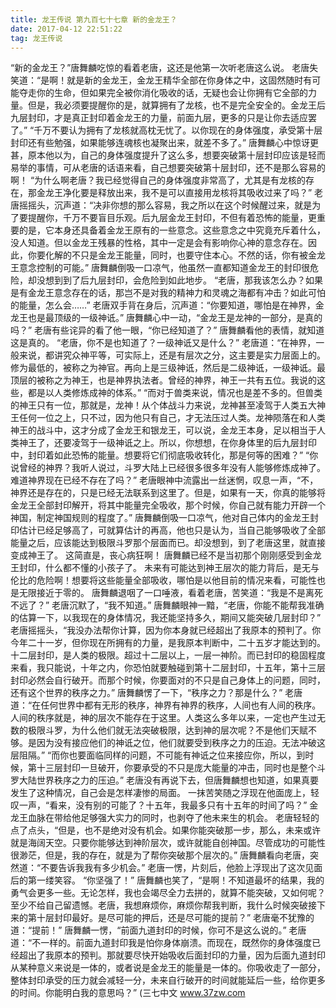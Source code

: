 ```yaml
---
title: 龙王传说 第九百七十七章 新的金龙王？
date: 2017-04-12 22:51:22
tag: 龙王传说
---
```


“新的金龙王？”唐舞麟吃惊的看着老唐，这还是他第一次听老唐这么说。
老唐失笑道：“是啊！就是新的金龙王，金龙王精华全部在你身体之中，这固然随时有可能夺走你的生命，但如果完全被你消化吸收的话，无疑也会让你拥有它全部的力量。但是，我必须要提醒你的是，就算拥有了龙核，也不是完全安全的。金龙王后九层封印，才是真正封印着金龙王的力量，前面九层，更多的只是让你去适应罢了。”
“千万不要认为拥有了龙核就高枕无忧了。以你现在的身体强度，承受第十层封印还有些勉强，如果能够连魂核也凝聚出来，就差不多了。”
唐舞麟心中惊讶更甚，原本他以为，自己的身体强度提升了这么多，想要突破第十层封印应该是轻而易举的事情，可从老唐的话语来看，自己想要突破第十层封印，还不是那么容易的啊！
“为什么啊老唐？我已经觉得自己的身体强度非常高了，尤其是有龙核的存在，那金龙王净化要是释放出来，我不是可以直接用龙核将其吸收过来了吗？”
老唐摇摇头，沉声道：“决非你想的那么容易，我之所以在这个时候醒过来，就是为了要提醒你，千万不要盲目乐观。后九层金龙王封印，不但有着恐怖的能量，更重要的是，它本身还具备着金龙王原有的一些意念。这些意念之中究竟充斥着什么，没人知道。但以金龙王残暴的性格，其中一定是会有影响你心神的意念存在。因此，你要化解的不只是金龙王能量，同时，也要守住本心。不然的话，你有被金龙王意念控制的可能。”
唐舞麟倒吸一口凉气，他虽然一直都知道金龙王的封印很危险，却没想到到了后九层封印，会危险到如此地步。
“老唐，那我该怎么办？如果是有金龙王意念存在的话，那岂不是对我的精神力和灵魂之海都有冲击？如此可怕的能量，怎么会……”
老唐双手背在身后，沉声道：“你要知道，哪怕是在神界，金龙王也是最顶级的一级神诋。”
唐舞麟心中一动，“金龙王是龙神的一部分，是真的吗？”
老唐有些诧异的看了他一眼，“你已经知道了？”
唐舞麟看他的表情，就知道这是真的。
“老唐，你不是也知道了？一级神诋又是什么？”
老唐道：“在神界，一般来说，都讲究众神平等，可实际上，还是有层次之分，这主要是实力层面上的。修为最低的，被称之为神官。再向上是三级神诋，然后是二级神诋，一级神诋。最顶层的被称之为神王，也是神界执法者。曾经的神界，神王一共有五位。我说的这些，都是以人类修炼成神的体系。”
“而对于兽类来说，情况也是差不多的。但兽类的神王只有一位，那就是，龙神！从个体战斗力来说，龙神甚至凌驾于人类五大神王任何一位之上，只不过，因为他只有自己，才无法压过人类。龙神陨落在和人类神王的战斗中，这才分成了金龙王和银龙王，可以说，金龙王本身，足以相当于人类神王了，还要凌驾于一级神诋之上。所以，你想想，在你身体里的后九层封印中，封印着如此恐怖的能量。想要将它们彻底吸收转化，那是何等的困难？”
“你说曾经的神界？我听人说过，斗罗大陆上已经很多很多年没有人能够修炼成神了。难道神界现在已经不存在了吗？”
老唐眼神中流露出一丝迷惘，叹息一声，“不，神界还是存在的，只是已经无法联系到这里了。但是，如果有一天，你真的能够将金龙王全部封印解开，将其中能量完全吸收，那个时候，你自己就有能力开辟一个神国，制定神国规则的程度了。”
唐舞麟倒吸一口凉气，他对自己体内的金龙王封印估计已经足够高了，可就算估计的再高，他也只是认为，当自己能够吸收了全部能量之后，应该能达到极限斗罗那个层面而已。却没想到，到了老唐这里，就直接变成神王了。
这简直是，丧心病狂啊！
唐舞麟已经不是当初那个刚刚感受到金龙王封印，什么都不懂的小孩子了。
未来有可能达到神王层次的能力背后，是无与伦比的危险啊！想要将这些能量全部吸收，哪怕是以他目前的情况来看，可能性也是无限接近于零的。
唐舞麟退咽了一口唾液，看着老唐，苦笑道：“我是不是离死不远了？”
老唐沉默了，“我不知道。”
唐舞麟眼神一黯，“老唐，你能不能帮我准确的估算一下，以我现在的身体情况，我还能坚持多久，期间又能突破几层封印？”
老唐摇摇头，“我没办法帮你计算，因为你本身就已经超出了我原本的预判了。你今年二十一岁，但你现在所拥有的力量，是我原本判断中，二十五岁才能达到的。十二层封印，是人类的极限。超过十二层以上，一层一神阶。而已封印的稳固程度来看，我只能说，十年之内，你恐怕就要触碰到第十二层封印，十五年，第十三层封印必然会自行破开。而那个时候，你要面对的不只是自己身体上的问题，同时，还有这个世界的秩序之力。”
唐舞麟愣了一下，“秩序之力？那是什么？”
老唐道：“在任何世界中都有无形的秩序，神界有神界的秩序，人间也有人间的秩序。人间的秩序就是，神的层次不能存在于这里。人类这么多年以来，一定也产生过无数的极限斗罗，为什么他们就无法突破极限，达到神的层次呢？不是他们天赋不够。是因为没有接应他们的神诋之位，他们就要受到秩序之力的压迫。无法冲破这层阻隔。”
“而你也要面临同样的问题，不可能有神诋之位来接应你，所以，到时候，第十三层封印一旦破开，你要承受的不只是庞大能量的冲击，同时也是整个斗罗大陆世界秩序之力的压迫。”
老唐没有再说下去，但唐舞麟想也知道，如果真要发生了这种情况，自己会是怎样凄惨的局面。
一抹苦笑随之浮现在他面庞上，轻叹一声，“看来，没有别的可能了？十五年，我最多只有十五年的时间了吗？”
金龙王血脉在带给他足够强大实力的同时，也剥夺了他未来生的机会。
老唐轻轻的点了点头，“但是，也不是绝对没有机会。如果你能突破那一步，那么，未来或许就是海阔天空。只要你能够达到神阶层次，或许就能自创神国。尽管成功的可能性很渺茫，但是，我的存在，就是为了帮你突破那个层次的。”
唐舞麟看向老唐，突然道：“不要告诉我我有多少机会。”
老唐一愣，片刻后，他脸上浮现出了这次见面后的第一缕笑容。
“你坚强了！”
唐舞麟也笑了，“是啊！不知道最坏的结果，我的勇气会更多一些。无论怎样，我也会竭尽全力去拼的，就算不能突破，又如何呢？至少不给自己留遗憾。老唐，我想麻烦你，麻烦你帮我判断，我什么时候突破接下来的第十层封印最好。是尽可能的押后，还是尽可能的提前？”
老唐毫不犹豫的道：“提前！”
唐舞麟一愣，“前面九道封印的时候，你可不是这么说的。”
老唐道：“不一样的。前面九道封印我是怕你身体崩溃。而现在，既然你的身体强度已经超出了我原本的预判。那就要尽快开始吸收后面封印的力量，因为后面九道封印从某种意义来说是一体的，或者说是金龙王的能量是一体的。你吸收走了一部分，整体封印承受的压力就会减轻一分，未来自行破开的时间就能延后一些，给你更多的时间。你能明白我的意思吗？”
(三七中文 www.37zw.com